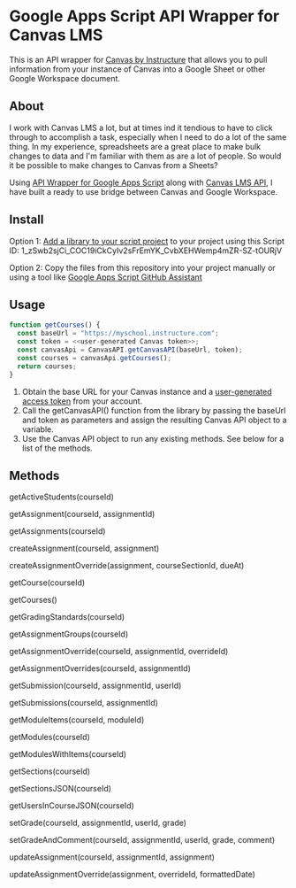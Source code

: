 # Google Apps Script API Wrapper for Canvas LMS

This is an API wrapper for [Canvas by Instructure](https://www.instructure.com/) that allows you to pull information from your instance of Canvas into a Google Sheet or other Google Workspace document.

## About

I work with Canvas LMS a lot, but at times ind it tendious to have to click through to accomplish a task, especially when I need to do a lot of the same thing. In my experience, spreadsheets are a great place to make bulk changes to data and I'm familiar with them as are a lot of people. So would it be possible to make changes to Canvas from a Sheets?

Using [API Wrapper for Google Apps Script](https://github.com/WildH0g/gas-api-wrapper) along with [Canvas LMS API](https://canvas.instructure.com/doc/api/), I have built a ready to use bridge between Canvas and Google Workspace.

## Install

Option 1: [Add a library to your script project](https://developers.google.com/apps-script/guides/libraries#add_a_library_to_your_script_project) to your project using this Script ID: 1_zSwb2sjCi_COC19iCkCyIv2sFrEmYK_CvbXEHWemp4mZR-SZ-tOURjV

Option 2: Copy the files from this repository into your project manually or using a tool like [Google Apps Script GitHub Assistant](https://chrome.google.com/webstore/detail/google-apps-script-github/lfjcgcmkmjjlieihflfhjopckgpelofo?hl=en)

## Usage

```js
function getCourses() {
  const baseUrl = "https://myschool.instructure.com";
  const token = <<user-generated Canvas token>>;
  const canvasApi = CanvasAPI.getCanvasAPI(baseUrl, token);
  const courses = canvasApi.getCourses();
  return courses;
}

```

1. Obtain the base URL for your Canvas instance and a [user-generated access token](https://community.canvaslms.com/t5/Admin-Guide/How-do-I-manage-API-access-tokens-as-an-admin/ta-p/89) from your account.
1. Call the getCanvasAPI() function from the library by passing the baseUrl and token as parameters and assign the resulting Canvas API object to a variable.
1. Use the Canvas API object to run any existing methods. See below for a list of the methods.

## Methods

  getActiveStudents(courseId)

  getAssignment(courseId, assignmentId)

  getAssignments(courseId)
 
  createAssignment(courseId, assignment)

  createAssignmentOverride(assignment, courseSectionId, dueAt)

  getCourse(courseId)

  getCourses()

  getGradingStandards(courseId)

  getAssignmentGroups(courseId)

  getAssignmentOverride(courseId, assignmentId, overrideId)

  getAssignmentOverrides(courseId, assignmentId)

  getSubmission(courseId, assignmentId, userId)

  getSubmissions(courseId, assignmentId)

  getModuleItems(courseId, moduleId)

  getModules(courseId)

  getModulesWithItems(courseId)

  getSections(courseId)

  getSectionsJSON(courseId)

  getUsersInCourseJSON(courseId)

  setGrade(courseId, assignmentId, userId, grade)

  setGradeAndComment(courseId, assignmentId, userId, grade, comment)

  updateAssignment(courseId, assignmentId, assignment)

  updateAssignmentOverride(assignment, overrideId, formattedDate)

